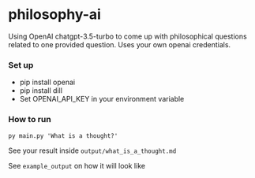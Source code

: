 # philosophy-ai

Using OpenAI chatgpt-3.5-turbo to come up with philosophical questions related to one provided question. Uses your own openai credentials.

### Set up
- pip install openai
- pip install dill
- Set OPENAI_API_KEY in your environment variable

### How to run
`py main.py 'What is a thought?'`

See your result inside `output/what_is_a_thought.md`

See `example_output` on how it will look like
